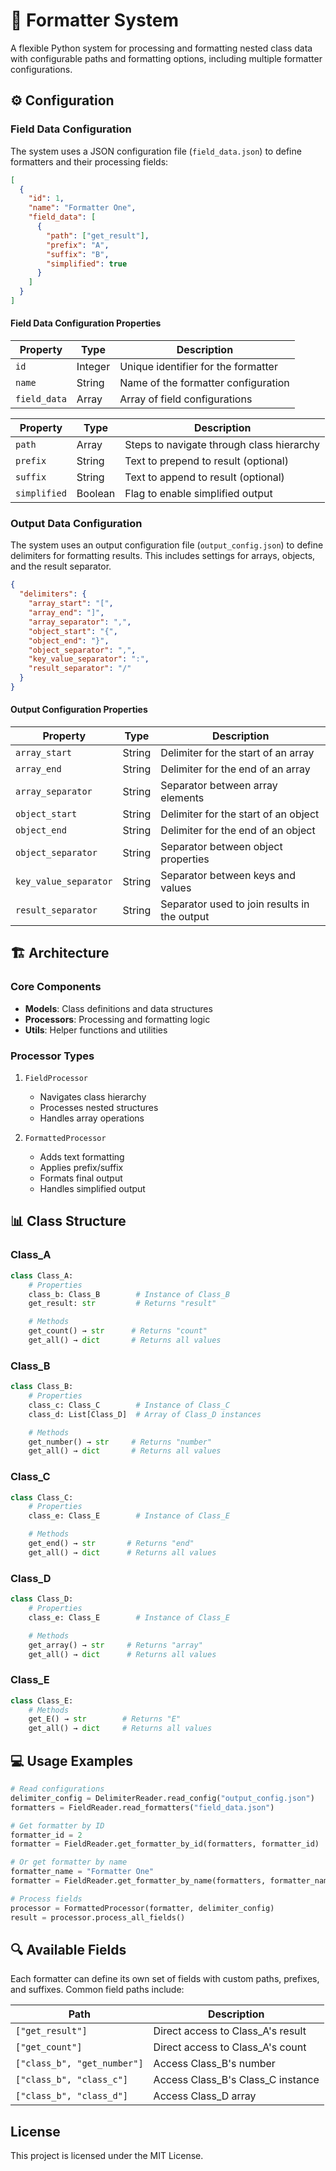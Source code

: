 # 🔧 Formatter System

A flexible Python system for processing and formatting nested class data with configurable paths and formatting options, including multiple formatter configurations.

## ⚙️ Configuration

### Field Data Configuration

The system uses a JSON configuration file (`field_data.json`) to define formatters and their processing fields:

```json
[
  {
    "id": 1,
    "name": "Formatter One",
    "field_data": [
      {
        "path": ["get_result"],
        "prefix": "A",
        "suffix": "B",
        "simplified": true
      }
    ]
  }
]
```

#### Field Data Configuration Properties

| Property     | Type    | Description                         |
| ------------ | ------- | ----------------------------------- |
| `id`         | Integer | Unique identifier for the formatter |
| `name`       | String  | Name of the formatter configuration |
| `field_data` | Array   | Array of field configurations       |

| Property     | Type    | Description                               |
| ------------ | ------- | ----------------------------------------- |
| `path`       | Array   | Steps to navigate through class hierarchy |
| `prefix`     | String  | Text to prepend to result (optional)      |
| `suffix`     | String  | Text to append to result (optional)       |
| `simplified` | Boolean | Flag to enable simplified output          |

### Output Data Configuration

The system uses an output configuration file (`output_config.json`) to define delimiters for formatting results. This includes settings for arrays, objects, and the result separator.

```json
{
  "delimiters": {
    "array_start": "[",
    "array_end": "]",
    "array_separator": ",",
    "object_start": "{",
    "object_end": "}",
    "object_separator": ",",
    "key_value_separator": ":",
    "result_separator": "/"
  }
}
```

#### Output Configuration Properties

| Property              | Type   | Description                                  |
| --------------------- | ------ | -------------------------------------------- |
| `array_start`         | String | Delimiter for the start of an array          |
| `array_end`           | String | Delimiter for the end of an array            |
| `array_separator`     | String | Separator between array elements             |
| `object_start`        | String | Delimiter for the start of an object         |
| `object_end`          | String | Delimiter for the end of an object           |
| `object_separator`    | String | Separator between object properties          |
| `key_value_separator` | String | Separator between keys and values            |
| `result_separator`    | String | Separator used to join results in the output |

## 🏗️ Architecture

### Core Components

- **Models**: Class definitions and data structures
- **Processors**: Processing and formatting logic
- **Utils**: Helper functions and utilities

### Processor Types

1. `FieldProcessor`

   - Navigates class hierarchy
   - Processes nested structures
   - Handles array operations

2. `FormattedProcessor`
   - Adds text formatting
   - Applies prefix/suffix
   - Formats final output
   - Handles simplified output

## 📊 Class Structure

### Class_A

```python
class Class_A:
    # Properties
    class_b: Class_B        # Instance of Class_B
    get_result: str         # Returns "result"

    # Methods
    get_count() → str      # Returns "count"
    get_all() → dict       # Returns all values
```

### Class_B

```python
class Class_B:
    # Properties
    class_c: Class_C        # Instance of Class_C
    class_d: List[Class_D]  # Array of Class_D instances

    # Methods
    get_number() → str     # Returns "number"
    get_all() → dict       # Returns all values
```

### Class_C

```python
class Class_C:
    # Properties
    class_e: Class_E        # Instance of Class_E

    # Methods
    get_end() → str       # Returns "end"
    get_all() → dict      # Returns all values
```

### Class_D

```python
class Class_D:
    # Properties
    class_e: Class_E        # Instance of Class_E

    # Methods
    get_array() → str     # Returns "array"
    get_all() → dict      # Returns all values
```

### Class_E

```python
class Class_E:
    # Methods
    get_E() → str        # Returns "E"
    get_all() → dict     # Returns all values
```

## 💻 Usage Examples

```python
# Read configurations
delimiter_config = DelimiterReader.read_config("output_config.json")
formatters = FieldReader.read_formatters("field_data.json")

# Get formatter by ID
formatter_id = 2
formatter = FieldReader.get_formatter_by_id(formatters, formatter_id)

# Or get formatter by name
formatter_name = "Formatter One"
formatter = FieldReader.get_formatter_by_name(formatters, formatter_name)

# Process fields
processor = FormattedProcessor(formatter, delimiter_config)
result = processor.process_all_fields()
```

## 🔍 Available Fields

Each formatter can define its own set of fields with custom paths, prefixes, and suffixes. Common field paths include:

| Path                        | Description                       |
| --------------------------- | --------------------------------- |
| `["get_result"]`            | Direct access to Class_A's result |
| `["get_count"]`             | Direct access to Class_A's count  |
| `["class_b", "get_number"]` | Access Class_B's number           |
| `["class_b", "class_c"]`    | Access Class_B's Class_C instance |
| `["class_b", "class_d"]`    | Access Class_D array              |

## License

This project is licensed under the MIT License.
